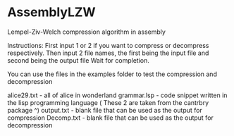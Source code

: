 # AssemblyLZW
Lempel-Ziv-Welch compression algorithm in assembly

Instructions:
  First input 1 or 2 if you want to compress or decompress respectively.
  Then input 2 file names, the first being the input file
       and second being the output file
  Wait for completion.
  
  You can use the files in the examples folder to test the compression and decompression
  
  alice29.txt - all of alice in wonderland
  grammar.lsp - code snippet written in the lisp programming language
  ( These 2 are taken from the cantrbry package ^)
  output.txt - blank file that can be used as the output for compression
  Decomp.txt - blank file that can be used as the output for decompression
  

